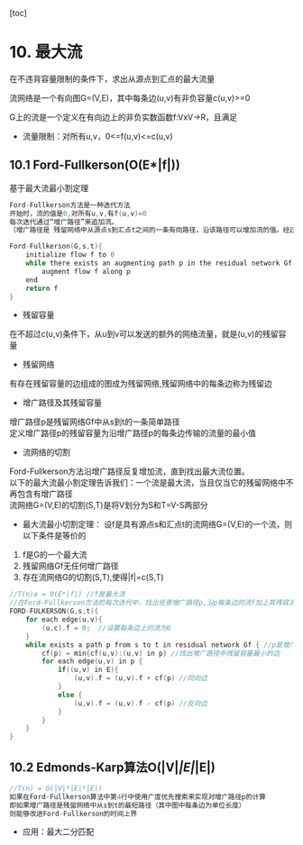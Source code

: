 [toc]


# 10. 最大流

在不违背容量限制的条件下，求出从源点到汇点的最大流量

流网络是一个有向图G=(V,E)，其中每条边(u,v)有非负容量c(u,v)>=0 

G上的流是一个定义在有向边上的非负实数函数f:VxV->R，且满足
- 流量限制：对所有u,v，0<=f(u,v)<=c(u,v)



## 10.1 Ford-Fullkerson(O(E*|f|))

基于最大流最小割定理

```c
Ford-Fullkerson方法是一种迭代方法
开始时，流的值是0,对所有u,v,有f(u,v)=0 
每次迭代通过“增广路径”来追加流。
（增广路径是 残留网络中从源点s到汇点t之间的一条有向路径，沿该路径可以增加流的值。经过反复迭代知道增广路径被全部找出位置）

Ford-Fullkerson(G,s,t){
    initialize flow f to 0 
    while there exists an augmenting path p in the residual network Gf
        augment flow f along p 
    end 
    return f
}
```


- 残留容量

在不超过c(u,v)条件下，从u到v可以发送的额外的网络流量，就是(u,v)的残留容量

- 残留网络

有存在残留容量的边组成的图成为残留网络,残留网络中的每条边称为残留边

- 增广路径及其残留容量

增广路径p是残留网络Gf中从s到t的一条简单路径  
定义增广路径p的残留容量为沿增广路径p的每条边传输的流量的最小值

- 流网络的切割

Ford-Fullkerson方法沿增广路径反复增加流，直到找出最大流位置。  
以下的最大流最小割定理告诉我们：一个流是最大流，当且仅当它的残留网络中不再包含有增广路径  
流网络G=(V,E)的切割(S,T)是将V划分为S和T=V-S两部分


- 最大流最小切割定理：
设f是具有源点s和汇点t的流网络G=(V,E)的一个流，则以下条件是等价的
1. f是G的一个最大流
2. 残留网络Gf无任何增广路径
3. 存在流网络G的切割(S,T),使得|f|=c(S,T)


```c
//T(n)a = O(E*|f|) //f是最大流
//在Ford-Fullkerson方法的每次迭代中，找出任意增广路径p,沿p每条边的流f加上其残容流量cf(p)
FORD-FULKERSON(G,s,t){
    for each edge(u,v){
        (u,c).f = 0;  //设置每条边上的流为0
    }
    while exists a path p from s to t in residual network Gf { //p是增广路径
        cf(p) = min{cf(u,v):(u,v) in p} //找出增广路径中残留容量最小的边
        for each edge(u,v) in p {
            if((u,v) in E){
                (u,v).f = (u,v).f + cf(p) //同向边
            }
            else {
                (u,v).f = (u,v).f - cf(p) //反向边
            }
        }
    }
}
```

## 10.2 Edmonds-Karp算法O(|V|*|E|*|E|)
```c
//T(n) = O(|V|*|E|*|E|)
如果在Ford-Fullkerson算法中第4行中使用广度优先搜索来实现对增广路径p的计算
即如果增广路径是残留网络中从s到t的最短路径（其中图中每条边为单位长度）
则能够改进Ford-Fullkerson的时间上界
```


- 应用：最大二分匹配

